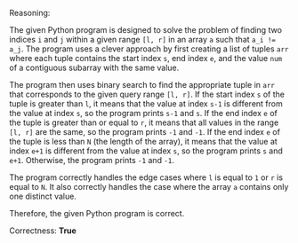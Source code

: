 Reasoning:

The given Python program is designed to solve the problem of finding two indices `i` and `j` within a given range `[l, r]` in an array `a` such that `a_i != a_j`. The program uses a clever approach by first creating a list of tuples `arr` where each tuple contains the start index `s`, end index `e`, and the value `num` of a contiguous subarray with the same value.

The program then uses binary search to find the appropriate tuple in `arr` that corresponds to the given query range `[l, r]`. If the start index `s` of the tuple is greater than `l`, it means that the value at index `s-1` is different from the value at index `s`, so the program prints `s-1` and `s`. If the end index `e` of the tuple is greater than or equal to `r`, it means that all values in the range `[l, r]` are the same, so the program prints `-1` and `-1`. If the end index `e` of the tuple is less than `N` (the length of the array), it means that the value at index `e+1` is different from the value at index `s`, so the program prints `s` and `e+1`. Otherwise, the program prints `-1` and `-1`.

The program correctly handles the edge cases where `l` is equal to `1` or `r` is equal to `N`. It also correctly handles the case where the array `a` contains only one distinct value.

Therefore, the given Python program is correct.

Correctness: **True**